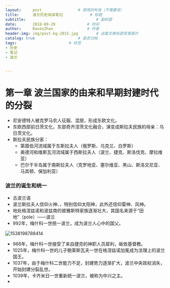 ```yaml
---
layout:     post   				# 使用的布局（不需要改）
title:      波兰历史阅读笔记			# 标题 
subtitle:                      			# 副标题
date:       2018-09-29				# 时间
author:     RavenZhao	 			# 作者
header-img: img/post-bg-2015.jpg	 	# 这篇文章标题背景图片
catalog: true 					# 是否归档
tags:						# 标签
- 历史
- 笔记
- 波兰


---
```


# 第一章 波兰国家的由来和早期封建时代的分裂

- 尼安德特人被克罗马农人征服、混居，形成东欧文化。
- 东欧西部前日茨文化，东部奇齐涅茨文化融合，演变成斯拉夫民族的母亲：乌日茨文化。
- 斯拉夫民族分家：
  - 第聂伯河流域属于东斯拉夫人（俄罗斯、乌克兰、白罗斯）
  - 奥德河和维斯瓦河流域属于西斯拉夫人（波兰、捷克、斯洛伐克、摩拉维亚）
  - 巴尔干半岛属于南斯拉夫人（克罗地亚、塞尔维亚、黑山、斯洛文尼亚、马其顿、保加利亚）

###  波兰的诞生和统一

- 古波兰语
- 波兰斯拉夫人信仰火神、，特别信仰太阳神，此外还信仰雷神、风神。
- 地处格涅兹诺和波兹南的彼雅斯特家族逐渐壮大，其国名来源于“田地”（pole）——波兰
- 992年，梅什科一世统一波兰，成为波兰人心中的国父。

![1538198788414](https://ws4.sinaimg.cn/large/006tNc79ly1fvqnz1qxpwj30rs0r31kx.jpg)

- 966年，梅什科一世接受了来自捷克的神职人员犀利，皈依基督教。
- 1025年，梅什科一世的儿子鲍莱斯瓦夫一世在格涅兹诺加冕成为法理上的波兰国王。
- 1037年，由于梅什科二世能力不足，封建势力逐渐扩大，波兰中央政权消失，开始封建分裂乱世。
- 1039年，卡齐米日一世重新统一波兰，被称为中兴之主。
- 